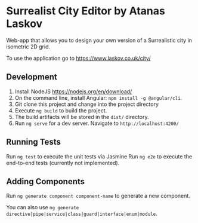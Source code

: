 # Surrealist City Editor by Atanas Laskov

Web-app that allows you to design your own version of a Surrealistic city in isometric 2D grid. 

To use the application go to https://www.laskov.co.uk/city/

## Development

1. Install NodeJS https://nodejs.org/en/download/
2. On the command line, install Angular: `npm install -g @angular/cli`.
3. Git clone this project and change into the project directory
4. Execute `ng build` to build the project.
5. The build artifacts will be stored in the `dist/` directory.
6. Run `ng serve` for a dev server. Navigate to `http://localhost:4200/`

## Running Tests

Run `ng test` to execute the unit tests via Jasmine
Run `ng e2e` to execute the end-to-end tests (currently not implemented).

## Adding Components

Run `ng generate component component-name` to generate a new component.

You can also use `ng generate directive|pipe|service|class|guard|interface|enum|module`.
